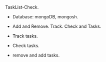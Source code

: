  TaskList-Check.


- Database:  mongoDB, mongosh.

- Add and Remove. Track. Check and  Tasks.

- Track tasks.

- Check tasks.

- remove and add tasks.

